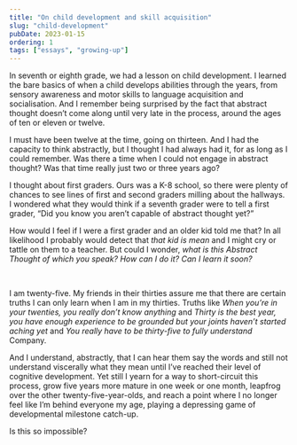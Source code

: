```yaml
---
title: "On child development and skill acquisition"
slug: "child-development"
pubDate: 2023-01-15
ordering: 1
tags: ["essays", "growing-up"]
---
```


<span class="small-caps">In seventh or eighth grade</span>, we had a lesson on child development. I learned the bare basics of when a child develops abilities through the years, from sensory awareness and motor skills to language acquisition and socialisation. And I remember being surprised by the fact that abstract thought doesn’t come along until very late in the process, around the ages of ten or eleven or twelve.

I must have been twelve at the time, going on thirteen. And I had the capacity to think abstractly, but I thought I had always had it, for as long as I could remember. Was there a time when I could not engage in abstract thought? Was that time really just two or three years ago?

I thought about first graders. Ours was a K-8 school, so there were plenty of chances to see lines of first and second graders milling about the hallways. I wondered what they would think if a seventh grader were to tell a first grader, “Did you know you aren’t capable of abstract thought yet?”

How would I feel if I were a first grader and an older kid told me that? In all likelihood I probably would detect that _that kid is mean_ and I might cry or tattle on them to a teacher. But could I wonder, _what is this Abstract Thought of which you speak? How can I do it? Can I learn it soon?_

<br />

I am twenty-five. My friends in their thirties assure me that there are certain truths I can only learn when I am in my thirties. Truths like _When you’re in your twenties, you really don’t know anything_ and _Thirty is the best year, you have enough experience to be grounded but your joints haven’t started aching yet_ and _You really have to be thirty-five to fully understand_ Company. 

And I understand, abstractly, that I can hear them say the words and still not understand viscerally what they mean until I’ve reached their level of cognitive development. Yet still I yearn for a way to short-circuit this process, grow five years more mature in one week or one month, leapfrog over the other twenty-five-year-olds, and reach a point where I no longer feel like I’m behind everyone my age, playing a depressing game of developmental milestone catch-up.

Is this so impossible?
